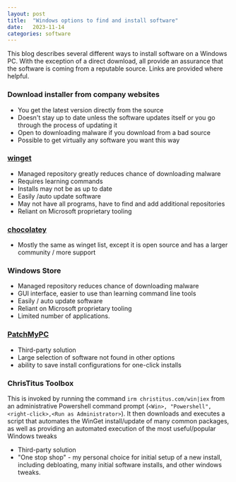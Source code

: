 ```yaml
---
layout: post
title:  "Windows options to find and install software"
date:   2023-11-14 
categories: software
---
```


This blog describes several different ways to install software on a Windows PC.  With the exception of a direct download, all provide an assurance that the software is coming from a reputable source.  Links are provided where helpful.

### Download installer from company websites

- You get the latest version directly from the source
- Doesn't stay up to date unless the software updates itself or you go through the process of updating it
- Open to downloading malware if you download from a bad source
- Possible to get virtually any software you want this way

### [winget](https://learn.microsoft.com/en-us/windows/package-manager/winget/)

- Managed repository greatly reduces chance of downloading malware
- Requires learning commands
- Installs may not be as up to date
- Easily /auto update software
- May not have all programs, have to find and add additional repositories
- Reliant on Microsoft proprietary tooling

### [chocolatey](https://docs.chocolatey.org/en-us/)

- Mostly the same as winget list, except it is open source and has a larger community / more support
  
### Windows Store

- Managed repository reduces chance of downloading malware
- GUI interface, easier to use than learning command line tools
- Easily / auto update software
- Reliant on Microsoft proprietary tooling
- Limited number of applications.

### [PatchMyPC](https://patchmypc.com/home-updater)

- Third-party solution
- Large selection of software not found in other options
- ability to save install configurations for one-click installs

### ChrisTitus Toolbox

This is invoked by running the command `irm christitus.com/win|iex` from an administrative Powershell command prompt (`<Win>, "Powershell", <right-click>,<Run as Administrator>`).  It then downloads and executes a script that automates the WinGet install/update of many common packages, as well as providing an automated execution of the most useful/popular Windows tweaks

- Third-party solution
- "One stop shop" - my personal choice for initial setup of a new install, including debloating, many initial software installs, and other windows tweaks.

